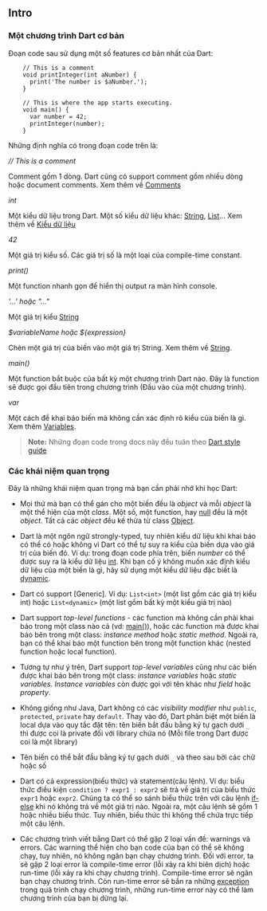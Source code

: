 ## Intro

### Một chương trình Dart cơ bản

Đoạn code sau sử dụng một số features cơ bản nhất của Dart:

```
    // This is a comment
    void printInteger(int aNumber) {
      print('The number is $aNumber.');
    }

    // This is where the app starts executing.
    void main() {
      var number = 42;
      printInteger(number);
    }
```

Những định nghĩa có trong đoạn code trên là:

*// This is a comment*

Comment gồm 1 dòng. Dart cũng có support comment gồm nhiều dòng hoặc document comments. Xem thêm về [Comments]()


*int*

Một kiểu dữ liệu trong Dart. Một số kiểu dữ liệu khác: [String](), [List]()... Xem thêm về [Kiểu dữ liệu]()


*42*

Một giá trị kiểu số. Các giá trị số là một loại của compile-time constant.


*print()*

Một function nhanh gọn để hiển thị output ra màn hình console.


*'...' hoặc "..."*

Một giá trị kiểu [String]()


*$variableName hoặc ${expression}*

Chèn một giá trị của biến vào một giá trị String. Xem thêm về [String]().


*main()*

Một function bắt buộc của bất kỳ một chương trình Dart nào. Đây là function sẽ được gọi đầu tiên trong chương trình (Đầu vào của một chương trình).


*var*

Một cách để khai báo biến mà không cần xác định rõ kiểu của biến là gì. Xem thêm [Variables]().


> **Note:** Những đoạn code trong docs này đều tuân theo [Dart style guide]()

### Các khái niệm quan trọng

Đây là những khái niệm quan trọng mà bạn cần phải nhớ khi học Dart:

* Mọi thứ mà bạn có thể gán cho một biến đều là *object* và mỗi *object* là một thể hiện của một *class*. Một số, một function, hay [null]() đều là một *object*. Tất cả các *object* đều kế thừa từ class [Object]().

* Dart là một ngôn ngữ strongly-typed, tuy nhiên kiểu dữ liệu khi khai báo có thể có hoặc không vì Dart có thể tự suy ra kiểu của biến dựa vào giá trị của biến đó. Ví dụ: trong đoạn code phía trên, biến *number* có thể được suy ra là kiểu dữ liệu [int](). Khi bạn cố ý không muốn xác định kiểu dữ liệu của một biến là gì, hãy sử dụng một kiểu dữ liệu đặc biết là [dynamic]().

* Dart có support [Generic]. Ví dụ: `List<int>` (một list gồm các giá trị kiểu int) hoặc `List<dynamic>` (một list gồm bất kỳ một kiểu giá trị nào)

* Dart support *top-level functions* - các function mà không cần phải khai báo trong một class nào cả (vd: [main()]()), hoặc các function mà được khai báo bên trong một class: *instance method* hoặc *static method*. Ngoài ra, bạn có thể khai báo một function bên trong một function khác (nested function hoặc local function).

* Tương tự như ý trên, Dart support *top-level variables* cũng như các biến được khai báo bên trong một class: *instance variables* hoặc *static variables*. *Instance variables* còn được gọi với tên khác như *field* hoặc *property*.

* Không giống như Java, Dart không có các *visibility modifier* như `public`, `protected`, `private` hay `default`. Thay vào đó, Dart phân biệt một biến là local dựa vào quy tắc đặt tên: tên biến bắt đầu bằng ký tự gạch dưới `_` thì được coi là private đối với library chứa nó (Mỗi file trong Dart được coi là một library)

* Tên biến có thể bắt đầu bằng ký tự gạch dưới `_` và theo sau bởi các chữ hoặc số

* Dart có cả expression(biểu thức) và statement(câu lệnh). Ví dụ: biểu thức điều kiện `condition ? expr1 : expr2` sẽ trả về giá trị của biểu thức `expr1` hoặc `expr2`. Chúng ta có thể so sánh biểu thức trên với câu lệnh [if-else](https://www.dartlang.org/guides/language/language-tour#if-and-else) khi nó không trả về một giá trị nào. Ngoài ra, một câu lệnh sẽ gồm 1 hoặc nhiều biểu thức. Tuy nhiên, biểu thức thì không thể chứa trực tiếp một câu lệnh.

* Các chương trình viết bằng Dart có thể gặp 2 loại vấn đề: warnings và errors. Các warning thể hiện cho bạn code của bạn có thể sẽ không chạy, tuy nhiên, nó không ngăn bạn chạy chương trình. Đối với error, ta sẽ gặp 2 loại error là compile-time error (lỗi xảy ra khi biên dịch) hoặc run-time (lỗi xảy ra khi chạy chương trình). Compile-time error sẽ ngăn bạn chạy chương trình. Còn run-time error sẽ bắn ra những [exception](https://www.dartlang.org/guides/language/language-tour#exceptions) trong quá trình chạy chương trình, những run-time error này có thể làm chương trình của bạn bị dừng lại.
